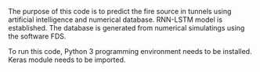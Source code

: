 The purpose of this code is to predict the fire source in tunnels using artificial intelligence and numerical database.
RNN-LSTM model is established. The database is generated from numerical simulatings using the software FDS.

To run this code, Python 3 programming environment needs to be installed. Keras module needs to be imported.
